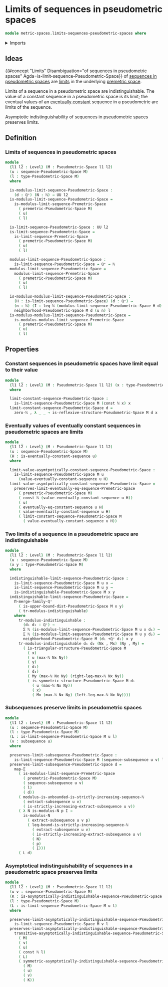 # Limits of sequences in pseudometric spaces

```agda
module metric-spaces.limits-sequences-pseudometric-spaces where
```

<details><summary>Imports</summary>

```agda
open import elementary-number-theory.inequality-natural-numbers
open import elementary-number-theory.maximum-natural-numbers
open import elementary-number-theory.monotonic-sequences-natural-numbers
open import elementary-number-theory.natural-numbers
open import elementary-number-theory.positive-rational-numbers

open import foundation.constant-maps
open import foundation.dependent-pair-types
open import foundation.eventually-constant-sequences
open import foundation.eventually-equal-sequences
open import foundation.functoriality-dependent-pair-types
open import foundation.propositions
open import foundation.sequences
open import foundation.subsequences
open import foundation.transport-along-identifications
open import foundation.universe-levels

open import metric-spaces.limits-sequences-premetric-spaces
open import metric-spaces.pseudometric-spaces
open import metric-spaces.sequences-pseudometric-spaces
```

</details>

## Ideas

{{#concept "Limits" Disambiguation="of sequences in pseudometric spaces" Agda=is-limit-sequence-Pseudometric-Space}}
of
[sequences in pseudometric spaces](metric-spaces.sequences-pseudometric-spaces.md)
are [limits](metric-spaces.limits-sequences-premetric-spaces.md) in the
underlying [premetric space](metric-spaces.premetric-spaces.md).

Limits of a sequence in a pseudometric space are indistinguishable. The value of
a constant sequence in a pseudometric space is its limit; the eventual values of
an [eventually constant](foundation.eventually-constant-sequences.md) sequence
in a pseudometric are limits of the sequence.

Asymptotic indistinguishability of sequences in pseudometric spaces preserves
limits.

## Definition

### Limits of sequences in pseudometric spaces

```agda
module _
  {l1 l2 : Level} (M : Pseudometric-Space l1 l2)
  (u : sequence-Pseudometric-Space M)
  (l : type-Pseudometric-Space M)
  where

  is-modulus-limit-sequence-Pseudometric-Space :
    (d : ℚ⁺) (N : ℕ) → UU l2
  is-modulus-limit-sequence-Pseudometric-Space =
    is-modulus-limit-sequence-Premetric-Space
      ( premetric-Pseudometric-Space M)
      ( u)
      ( l)

  is-limit-sequence-Pseudometric-Space : UU l2
  is-limit-sequence-Pseudometric-Space =
    is-limit-sequence-Premetric-Space
      ( premetric-Pseudometric-Space M)
      ( u)
      ( l)

  modulus-limit-sequence-Pseudometric-Space :
    is-limit-sequence-Pseudometric-Space → ℚ⁺ → ℕ
  modulus-limit-sequence-Pseudometric-Space =
    modulus-limit-sequence-Premetric-Space
      ( premetric-Pseudometric-Space M)
      ( u)
      ( l)

  is-modulus-modulus-limit-sequence-Pseudometric-Space :
    (H : is-limit-sequence-Pseudometric-Space) (d : ℚ⁺) →
    (n : ℕ) (I : leq-ℕ (modulus-limit-sequence-Pseudometric-Space H d) n) →
    neighborhood-Pseudometric-Space M d (u n) l
  is-modulus-modulus-limit-sequence-Pseudometric-Space =
    is-modulus-modulus-limit-sequence-Premetric-Space
      ( premetric-Pseudometric-Space M)
      ( u)
      ( l)
```

## Properties

### Constant sequences in pseudometric spaces have limit equal to their value

```agda
module _
  {l1 l2 : Level} (M : Pseudometric-Space l1 l2) (x : type-Pseudometric-Space M)
  where

  limit-constant-sequence-Pseudometric-Space :
    is-limit-sequence-Pseudometric-Space M (const ℕ x) x
  limit-constant-sequence-Pseudometric-Space d =
    zero-ℕ , λ _ _ → is-reflexive-structure-Pseudometric-Space M d x
```

### Eventually values of eventually constant sequences in pseudometric spaces are limits

```agda
module _
  {l1 l2 : Level} (M : Pseudometric-Space l1 l2)
  (u : sequence-Pseudometric-Space M)
  (H : is-eventually-constant-sequence u)
  where

  limit-value-asymtpotically-constant-sequence-Pseudometric-Space :
    is-limit-sequence-Pseudometric-Space M u
      (value-eventually-constant-sequence u H)
  limit-value-asymtpotically-constant-sequence-Pseudometric-Space =
    preserves-limit-eventually-eq-sequence-Premetric-Space
      ( premetric-Pseudometric-Space M)
      ( const ℕ (value-eventually-constant-sequence u H))
      ( u)
      ( eventually-eq-constant-sequence u H)
      ( value-eventually-constant-sequence u H)
      ( limit-constant-sequence-Pseudometric-Space M
        ( value-eventually-constant-sequence u H))
```

### Two limits of a sequence in a pseudometric space are indistinguishable

```agda
module _
  {l1 l2 : Level} (M : Pseudometric-Space l1 l2)
  (u : sequence-Pseudometric-Space M)
  (x y : type-Pseudometric-Space M)
  where

  indistinguishable-limit-sequence-Pseudometric-Space :
    is-limit-sequence-Pseudometric-Space M u x →
    is-limit-sequence-Pseudometric-Space M u y →
    is-indistinguishable-Pseudometric-Space M x y
  indistinguishable-limit-sequence-Pseudometric-Space =
    Π-merge-family-ℚ⁺
      ( is-upper-bound-dist-Pseudometric-Space M x y)
      ( tr-modulus-indistinguishable)
    where
      tr-modulus-indistinguishable :
        (d₁ d₂ : ℚ⁺) →
        Σ ℕ (is-modulus-limit-sequence-Pseudometric-Space M u x d₁) →
        Σ ℕ (is-modulus-limit-sequence-Pseudometric-Space M u y d₂) →
        neighborhood-Pseudometric-Space M (d₁ +ℚ⁺ d₂) x y
      tr-modulus-indistinguishable d₁ d₂ (Nx , Mx) (Ny , My) =
        ( is-triangular-structure-Pseudometric-Space M
          ( x)
          ( u (max-ℕ Nx Ny))
          ( y)
          ( d₁)
          ( d₂)
          ( My (max-ℕ Nx Ny) (right-leq-max-ℕ Nx Ny))
          ( is-symmetric-structure-Pseudometric-Space M d₁
            ( u (max-ℕ Nx Ny))
            ( x)
            ( Mx (max-ℕ Nx Ny) (left-leq-max-ℕ Nx Ny))))
```

### Subsequences preserve limits in pseudometric spaces

```agda
module _
  {l1 l2 : Level} (M : Pseudometric-Space l1 l2)
  (u : sequence-Pseudometric-Space M)
  (l : type-Pseudometric-Space M)
  (L : is-limit-sequence-Pseudometric-Space M u l)
  (v : subsequence u)
  where

  preserves-limit-subsequence-Pseudometric-Space :
    is-limit-sequence-Pseudometric-Space M (sequence-subsequence u v) l
  preserves-limit-subsequence-Pseudometric-Space d =
    map-Σ
      ( is-modulus-limit-sequence-Premetric-Space
        ( premetric-Pseudometric-Space M)
        ( sequence-subsequence u v)
        ( l)
        ( d))
      ( modulus-is-unbounded-is-strictly-increasing-sequence-ℕ
        ( extract-subsequence u v)
        ( is-strictly-increasing-extract-subsequence u v))
      ( λ N is-modulus-N p I →
        is-modulus-N
          ( extract-subsequence u v p)
          ( leq-bound-is-strictly-increasing-sequence-ℕ
            ( extract-subsequence u v)
            ( is-strictly-increasing-extract-subsequence u v)
            ( N)
            ( p)
            ( I)))
      ( L d)
```

### Asymptotical indistinguishability of sequences in a pseudometric space preserves limits

```agda
module _
  {l1 l2 : Level} (M : Pseudometric-Space l1 l2)
  (u v : sequence-Pseudometric-Space M)
  (K : is-asymptotically-indistinguishable-sequence-Pseudometric-Space M u v)
  (l : type-Pseudometric-Space M)
  (L : is-limit-sequence-Pseudometric-Space M u l)
  where

  preserves-limit-asymptotically-indistinguishable-sequence-Pseudometric-Space :
    is-limit-sequence-Pseudometric-Space M v l
  preserves-limit-asymptotically-indistinguishable-sequence-Pseudometric-Space =
    transitive-asymptotically-indistinguishable-sequence-Pseudometric-Space
      ( M)
      ( v)
      ( u)
      ( const ℕ l)
      ( L)
      ( symmetric-asymptotically-indistinguishable-sequence-Pseudometric-Space
        ( M)
        ( u)
        ( v)
        ( K))
```
